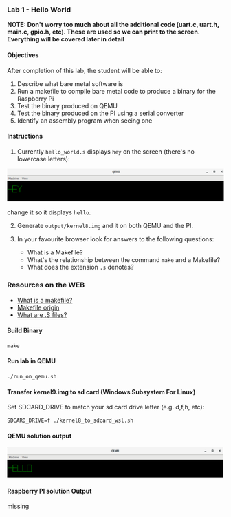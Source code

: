 ### Lab 1 -  Hello World

**NOTE: Don't worry too much about all the additional code (uart.c, uart.h, main.c, gpio.h, etc). These are used so we can print to the screen. Everything will be covered later in detail**

#### Objectives 

After completion of this lab, the student will be able to:

1. Describe what bare metal software is
2. Run a makefile to compile bare metal code to produce a binary for the Raspberry Pi
3. Test the binary produced on QEMU
4. Test the binary produced on the PI using a serial converter
5. Identify an assembly program when seeing one

#### Instructions 

1. Currently `hello_world.s` displays `hey` on the screen (there's no lowercase letters):

<img src="https://github.com/RomanLabsIO/assembly_for_raspberry_pi_bare_metal/blob/master/1_Hello_World/images/qemu_output.png" width="620"/>

change it so it displays `hello`. 

2. Generate `output/kernel8.img` and it on both QEMU and the PI. 

3. In your favourite browser look for answers to the following questions:
    - What is a Makefile?
    - What's the relationship between the command `make` and a Makefile?
    - What does the extension `.s` denotes?

### Resources on the WEB
- [What is a makefile?](http://www.sis.pitt.edu/mbsclass/tutorial/advanced/makefile/whatis.htm)
- [Makefile origin](https://en.wikipedia.org/wiki/Make_(software)#Origin)
- [What are .S files?](https://stackoverflow.com/questions/10285410/what-are-s-files)

#### Build Binary
```
make
```

#### Run lab in QEMU
```
./run_on_qemu.sh
```

#### Transfer kernel9.img to sd card (Windows Subsystem For Linux)
Set SDCARD_DRIVE to match your sd card drive letter (e.g. d,f,h, etc):
```
SDCARD_DRIVE=f ./kernel8_to_sdcard_wsl.sh
```

#### QEMU solution output
<img src="https://github.com/RomanLabsIO/assembly_for_raspberry_pi_bare_metal/blob/master/1_Hello_World/images/qemu_solution.png" width="620"/>


#### Raspberry PI solution Output
missing
